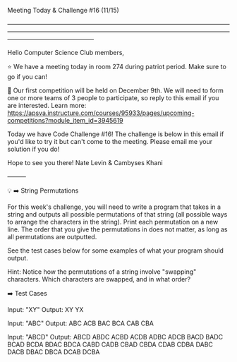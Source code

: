 Meeting Today & Challenge #16 (11/15)

——————————————————————————————————————————————————————————————————————————————————————

Hello Computer Science Club members,

⭐️ We have a meeting today in room 274 during patriot period.
Make sure to go if you can!

🚨 Our first competition will be held on December 9th. We will need to form one or more teams of 3 people to participate, so reply to this email if you are interested.
Learn more: https://apsva.instructure.com/courses/95933/pages/upcoming-competitions?module_item_id=3945619

Today we have Code Challenge #16! The challenge is below in this email if you'd like to try it but can't come to the meeting. Please email me your solution if you do!

Hope to see you there!
Nate Levin & Cambyses Khani

———

💡 ➡️ String Permutations

For this week's challenge, you will need to write a program that takes in a string and outputs all possible permutations of that string (all possible ways to arrange the characters in the string).
Print each permutation on a new line. The order that you give the permutations in does not matter, as long as all permutations are outputted.

See the test cases below for some examples of what your program should output.

Hint: Notice how the permutations of a string involve "swapping" characters. Which characters are swapped, and in what order?

➡️ Test Cases

Input: "XY"
Output:
XY
YX

Input: "ABC"
Output:
ABC
ACB
BAC
BCA
CAB
CBA

Input: "ABCD"
Output:
ABCD
ABDC
ACBD
ACDB
ADBC
ADCB
BACD
BADC
BCAD
BCDA
BDAC
BDCA
CABD
CADB
CBAD
CBDA
CDAB
CDBA
DABC
DACB
DBAC
DBCA
DCAB
DCBA
